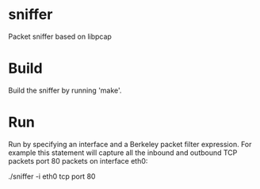sniffer
=======

Packet sniffer based on libpcap

Build
=====

Build the sniffer by running 'make'.

Run
===

Run by specifying an interface and a Berkeley packet filter expression. For 
example this statement will capture all the inbound and outbound TCP packets 
port 80 packets on interface eth0:

./sniffer -i eth0 tcp port 80
